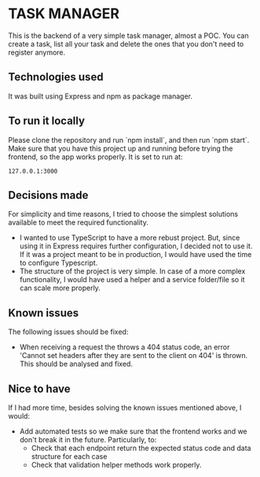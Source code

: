 # TASK MANAGER

This is the backend of a very simple task manager, almost a POC. You can create a task, list all your task and delete the ones that you don't need to register anymore.

## Technologies used

It was built using Express and npm as package manager.

## To run it locally

Please clone the repository and run ´npm install´, and then run ´npm start´. Make sure that you have this project up and running before trying the frontend, so the app works properly. It is set to run at:

```
127.0.0.1:3000
```

## Decisions made

For simplicity and time reasons, I tried to choose the simplest solutions available to meet the required functionality.

- I wanted to use TypeScript to have a more rebust project. But, since using it in Express requires further configuration, I decided not to use it. If it was a project meant to be in production, I would have used the time to configure Typescript.
- The structure of the project is very simple. In case of a more complex functionality, I would have used a helper and a service folder/file so it can scale more properly.

## Known issues

The following issues should be fixed:

- When receiving a request the throws a 404 status code, an error 'Cannot set headers after they are sent to the client on 404' is thrown. This should be analysed and fixed.

## Nice to have

If I had more time, besides solving the known issues mentioned above, I would:

- Add automated tests so we make sure that the frontend works and we don't break it in the future. Particularly, to:
  - Check that each endpoint return the expected status code and data structure for each case
  - Check that validation helper methods work properly.
